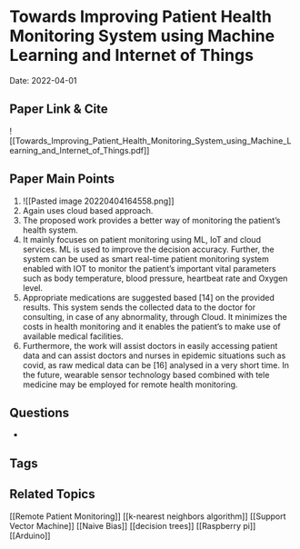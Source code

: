 # Towards Improving Patient Health Monitoring System using Machine Learning and Internet of Things

Date: 2022-04-01

## Paper Link & Cite
![[Towards_Improving_Patient_Health_Monitoring_System_using_Machine_Learning_and_Internet_of_Things.pdf]]

## Paper Main Points
1. ![[Pasted image 20220404164558.png]]
2. Again uses cloud based approach.
3. The proposed work provides a better way of monitoring the patient’s health system. 
4. It mainly focuses on patient monitoring using ML, IoT and cloud services. ML is used to improve the decision accuracy. Further, the system can be used as smart real-time patient monitoring system enabled with IOT to monitor the patient’s important vital parameters such as body temperature, blood pressure, heartbeat rate and Oxygen level. 
5. Appropriate medications are suggested based [14] on the provided results. This system sends the collected data to the doctor for consulting, in case of any abnormality, through Cloud. It minimizes the costs in health monitoring and it enables the patient’s to make use of available medical facilities. 
6. Furthermore, the work will assist doctors in easily accessing patient data and can assist doctors and nurses in epidemic situations such as covid, as raw medical data can be [16] analysed in a very short time. In the future, wearable sensor technology based combined with tele medicine may be employed for remote health monitoring.
## Questions
- 

## Tags

## Related Topics
[[Remote Patient Monitoring]]
[[k-nearest neighbors algorithm]]
[[Support Vector Machine]]
[[Naive Bias]]
[[decision trees]]
[[Raspberry pi]]
[[Arduino]]